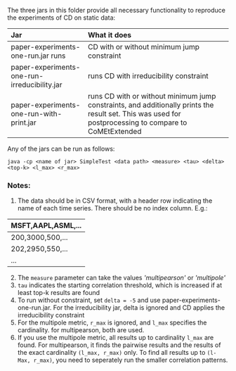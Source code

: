 The three jars in this folder provide all necessary functionality to reproduce the experiments of CD on static data:

|Jar|What it does|
|:--|:--|
|paper-experiments-one-run.jar runs| CD with or without minimum jump constraint|
|paper-experiments-one-run-irreducibility.jar| runs CD with irreducibility constraint|
|paper-experiments-one-run-with-print.jar| runs CD with or without minimum jump constraints, and additionally prints the result set. This was used for postprocessing to compare to CoMEtExtended|


Any of the jars can be run as follows:

`java -cp <name of jar> SimpleTest <data path> <measure> <tau> <delta> <top-k> <l_max> <r_max>`

### Notes:

1. The data should be in CSV format, with a header row indicating the name of each time series. There should be no index column. E.g.:

|**MSFT,AAPL,ASML,**...|
|:--|
|200,3000,500,...|
|202,2950,550,...|
|...|

2. The `measure` parameter can take the values _'multipearson'_ or _'multipole'_
3. `tau` indicates the starting correlation threshold, which is increased if at least top-k results are found
4. To run without constraint, set `delta = -5` and use paper-experiments-one-run.jar. For the irreducibility jar, delta is ignored and CD applies the irreducibility constraint
5. For the multipole metric, `r_max` is ignored, and `l_max` specifies the cardinality. for multipearson, both are used. 
6. If you use the multipole metric, all results up to cardinality `l_max` are found. For multipearson, it finds the pairwise results and the results of the exact cardinality `(l_max, r_max)` only. To find all results up to `(l-Max, r_max)`, you need to seperately run the smaller correlation patterns.
